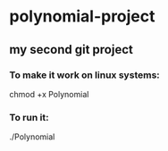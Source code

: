 # polynomial-project
## my second git project
### To make it work on linux systems:
chmod +x Polynomial
### To run it:
./Polynomial
